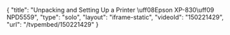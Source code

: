 {
    "title": "Unpacking and Setting Up a Printer \uff08Epson XP-830\uff09 NPD5559",
    "type": "solo",
    "layout": "iframe-static",
    "videoId": "150221429",
    "url": "\/tvpembed\/150221429"
}
